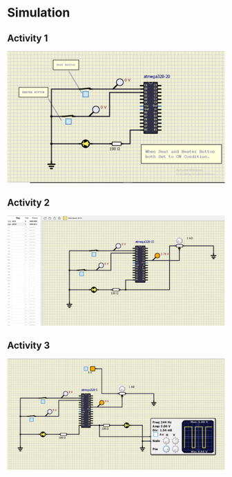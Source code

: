 # Simulation

## Activity 1

![ON](simu4.png)

## Activity 2

![ADC](activity2.png)

## Activity 3

![PWM](activity3.png)
